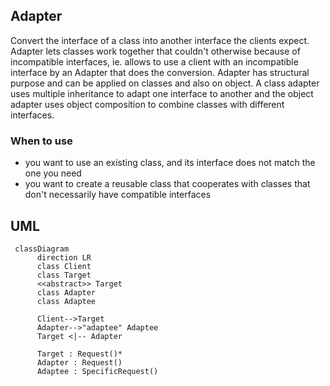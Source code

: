 ## Adapter

Convert the interface of a class into another interface the clients expect.
Adapter lets classes work together that couldn't otherwise because of
incompatible interfaces, ie. allows to use a client with an incompatible 
interface by an Adapter that does the conversion. Adapter has structural purpose
and can be applied on classes and also on object. A class adapter uses multiple 
inheritance to adapt one interface to another and the object adapter uses object 
composition to combine classes with different interfaces.

### When to use

* you want to use an existing class, and its interface does not match the one you need
* you want to create a reusable class that cooperates with classes that don't necessarily have compatible interfaces

## UML

```mermaid
 classDiagram
      direction LR
      class Client
      class Target
      <<abstract>> Target
      class Adapter
      class Adaptee
      
      Client-->Target
      Adapter-->"adaptee" Adaptee
      Target <|-- Adapter
      
      Target : Request()*
      Adapter : Request()
      Adaptee : SpecificRequest()
```
